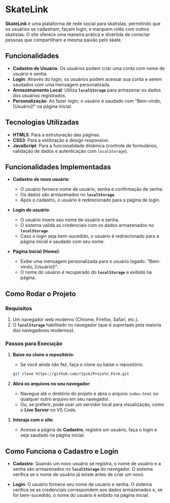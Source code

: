 # SkateLink

**SkateLink** é uma plataforma de rede social para skatistas, permitindo que os usuários se cadastrem, façam login, e marquem rolês com outros skatistas. O site oferece uma maneira prática e divertida de conectar pessoas que compartilham a mesma paixão pelo skate.

## Funcionalidades

- **Cadastro de Usuário**: Os usuários podem criar uma conta com nome de usuário e senha.
- **Login**: Através do login, os usuários podem acessar sua conta e serem saudados com uma mensagem personalizada.
- **Armazenamento Local**: Utiliza **`localStorage`** para armazenar os dados dos usuários registrados.
- **Personalização**: Ao fazer login, o usuário é saudado com "Bem-vindo, [Usuário]!" na página inicial.

## Tecnologias Utilizadas

- **HTML5**: Para a estruturação das páginas.
- **CSS3**: Para a estilização e design responsivo.
- **JavaScript**: Para a funcionalidade dinâmica (controle de formulários, validação de dados e autenticação com `localStorage`).

## Funcionalidades Implementadas

- **Cadastro de novo usuário**:
    - O usuário fornece nome de usuário, senha e confirmação de senha.
    - Os dados são armazenados no **`localStorage`**.
    - Após o cadastro, o usuário é redirecionado para a página de login.

- **Login de usuário**:
    - O usuário insere seu nome de usuário e senha.
    - O sistema valida as credenciais com os dados armazenados no **`localStorage`**.
    - Caso o login seja bem-sucedido, o usuário é redirecionado para a página inicial e saudado com seu nome.

- **Página Inicial (Home)**:
    - Exibe uma mensagem personalizada para o usuário logado: "Bem-vindo, [Usuário]!".
    - O nome do usuário é recuperado do **`localStorage`** e exibido na página.

## Como Rodar o Projeto

### Requisitos

1. Um navegador web moderno (Chrome, Firefox, Safari, etc.).
2. O **`localStorage`** habilitado no navegador (que é suportado pela maioria dos navegadores modernos).

### Passos para Execução

1. **Baixe ou clone o repositório**:
    - Se você ainda não fez, faça o clone ou baixe o repositório:
    ```bash
    git clone https://github.com/r1yck/Projeto_Form.git
    ```

2. **Abra os arquivos no seu navegador**:
    - Navegue até o diretório do projeto e abra o arquivo `index.html` ou qualquer outro arquivo em seu navegador.
    - Ou, se preferir, pode usar um servidor local para visualização, como o **Live Server** no VS Code.

3. **Interaja com o site**:
    - Acesse a página de **Cadastro**, registre um usuário, faça o login e seja saudado na página inicial.

## Como Funciona o Cadastro e Login

- **Cadastro**: Quando um novo usuário se registra, o nome de usuário e a senha são armazenados no **`localStorage`** do navegador. O sistema verifica se o nome de usuário já existe antes de criar um novo.
  
- **Login**: O usuário fornece seu nome de usuário e senha. O sistema verifica se as credenciais correspondem aos dados armazenados e, se for bem-sucedido, o nome do usuário é exibido na página inicial.